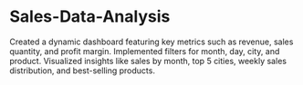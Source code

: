 # Sales-Data-Analysis
Created a dynamic dashboard featuring key metrics such as revenue, sales quantity, and profit margin. Implemented filters for month, day, city, and product. Visualized insights like sales by month, top 5 cities, weekly sales distribution, and best-selling products.

